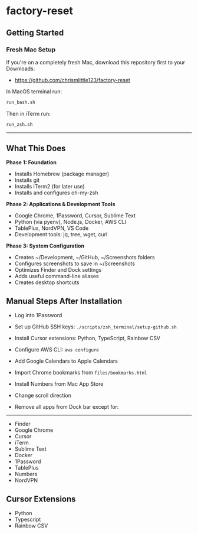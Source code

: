 # factory-reset

## Getting Started

### **Fresh Mac Setup**

If you're on a completely fresh Mac, download this repository first to your Downloads:

- https://github.com/chrismlittle123/factory-reset

In MacOS terminal run:

```bash
run_bash.sh
```

Then in iTerm run:

```bash
run_zsh.sh
```

---

## What This Does

**Phase 1: Foundation**
- Installs Homebrew (package manager)
- Installs git
- Installs iTerm2 (for later use)
- Installs and configures oh-my-zsh

**Phase 2: Applications & Development Tools**
- Google Chrome, 1Password, Cursor, Sublime Text
- Python (via pyenv), Node.js, Docker, AWS CLI
- TablePlus, NordVPN, VS Code
- Development tools: jq, tree, wget, curl

**Phase 3: System Configuration**
- Creates ~/Development, ~/GitHub, ~/Screenshots folders
- Configures screenshots to save in ~/Screenshots
- Optimizes Finder and Dock settings
- Adds useful command-line aliases
- Creates desktop shortcuts

## Manual Steps After Installation

- Log into 1Password
- Set up GitHub SSH keys: `./scripts/zsh_terminal/setup-github.sh`
- Install Cursor extensions: Python, TypeScript, Rainbow CSV
- Configure AWS CLI: `aws configure`
- Add Google Calendars to Apple Calendars
- Import Chrome bookmarks from `files/bookmarks.html`
- Install Numbers from Mac App Store
- Change scroll direction

- Remove all apps from Dock bar except for:

------------------------------------------------------------------------------------
- Finder
- Google Chrome
- Cursor
- iTerm
- Sublime Text
- Docker
- 1Password
- TablePlus
- Numbers
- NordVPN

## Cursor Extensions

- Python
- Typescript
- Rainbow CSV

